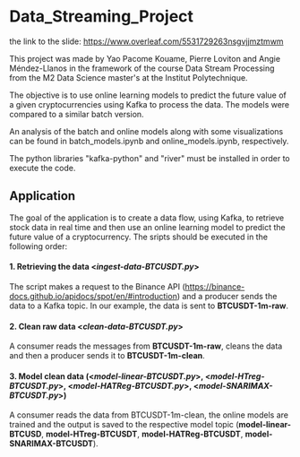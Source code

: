 # Data_Streaming_Project

the link to the slide: https://www.overleaf.com/5531729263nsgvjjmztmwm

This project was made by Yao Pacome Kouame, Pierre Loviton and Angie Méndez-Llanos in the framework of the course Data Stream Processing from the M2 Data Science master's at the Institut Polytechnique.

The objective is to use online learning models to predict the future value of a given cryptocurrencies using Kafka to process the data. The models were compared to a similar batch version.

An analysis of the batch and online models along with some visualizations can be found in batch_models.ipynb and online_models.ipynb, respectively. 

The python libraries "kafka-python" and "river" must be installed in order to execute the code.

## Application

The goal of the application is to create a data flow, using Kafka, to retrieve stock data in real time and then use an online learning model to predict the future value of a cryptocurrency. The sripts should be executed in the following order:

#### 1. Retrieving the data <*ingest-data-BTCUSDT.py*>

The script makes a request to the Binance API (https://binance-docs.github.io/apidocs/spot/en/#introduction) and a producer sends the data to a Kafka topic. 
In our example, the data is sent to  **BTCUSDT-1m-raw**.

#### 2. Clean raw data <*clean-data-BTCUSDT.py*>

A consumer reads the messages from  **BTCUSDT-1m-raw**, cleans the data and then a producer sends it to **BTCUSDT-1m-clean**.

#### 3. Model clean data (<*model-linear-BTCUSDT.py*>, <*model-HTreg-BTCUSDT.py*>, <*model-HATReg-BTCUSDT.py*>, <*model-SNARIMAX-BTCUSDT.py*>)

A consumer reads the data from BTCUSDT-1m-clean, the online models are trained and the output is saved to the respective model topic (**model-linear-BTCUSD**, **model-HTreg-BTCUSDT**, **model-HATReg-BTCUSDT**, **model-SNARIMAX-BTCUSDT**).
